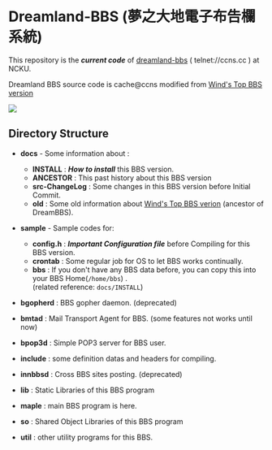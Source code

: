 # Dreamland-BBS (夢之大地電子布告欄系統)

This repository is the ***current code*** of [dreamland-bbs](http://bbs.ccns.cc) ( telnet://ccns.cc ) at NCKU.

Dreamland BBS source code is cache@ccns modified from [Wind's Top BBS version](http://windtop.yzu.edu.tw/)

![](https://i.imgur.com/c0mC6eX.png)

## Directory Structure

* **docs**   - Some information about :
    + **INSTALL**        : ***How to install*** this BBS version.
    + **ANCESTOR**       : This past history about this BBS version
    + **src-ChangeLog**  : Some changes in this BBS version before Initial Commit.
    + **old**            : Some old information about [Wind's Top BBS verion](http://windtop.yzu.edu.tw) (ancestor of DreamBBS).

* **sample** - Sample codes for:
    + **config.h**     : ***Important Configuration file*** before Compiling for this BBS version.
    + **crontab**      : Some regular job for OS to let BBS works continually.
    + **bbs**          : If you don't have any BBS data before, you can copy this into your BBS Home(`/home/bbs`) .<br>
                     (related reference: `docs/INSTALL`)

+ **bgopherd** : BBS gopher daemon. (deprecated)

+ **bmtad**    : Mail Transport Agent for BBS. (some features not works until now)

+ **bpop3d**   : Simple POP3 server for BBS user.

+ **include**  : some definition datas and headers for compiling.

+ **innbbsd**  : Cross BBS sites posting. (deprecated)

+ **lib**      : Static Libraries of this BBS program

+ **maple**    : main BBS program is here.

+ **so**       : Shared Object Libraries of this BBS program

+ **util**     : other utility programs for this BBS.

